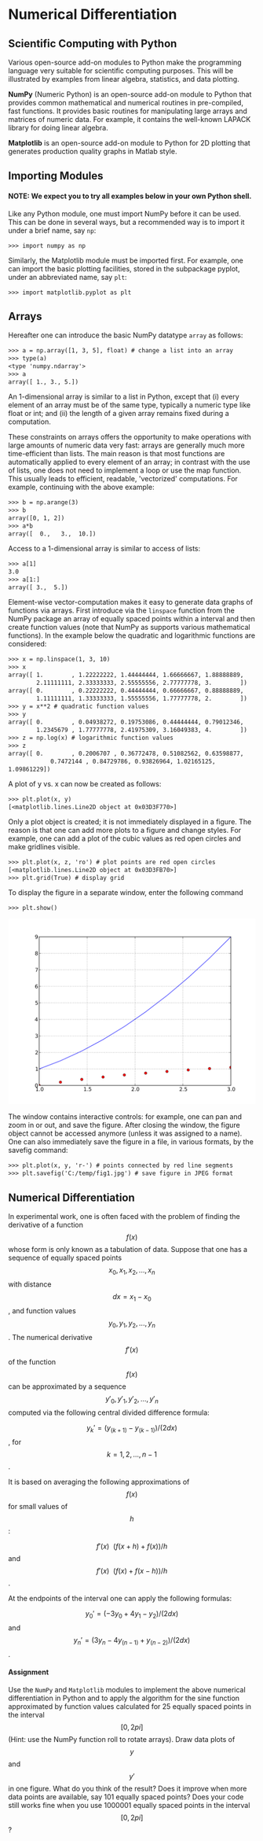 # Numerical Differentiation

## Scientific Computing with Python

Various open-source add-on modules to Python make the programming language very suitable for scientific computing purposes. This will be illustrated by examples from linear algebra, statistics, and data plotting.

**NumPy** (Numeric Python) is an open-source add-on module to Python that provides common mathematical and numerical routines in pre-compiled, fast functions. It provides basic routines for manipulating large arrays and matrices of numeric data. For example, it contains the well-known LAPACK library for doing linear algebra.

**Matplotlib** is an open-source add-on module to Python for 2D plotting that generates production quality graphs in Matlab style.

## Importing Modules

#### NOTE: We expect you to try all examples below in your own Python shell.

Like any Python module, one must import NumPy before it can be used. This can be done in several ways, but a recommended way is to import it under a brief name, say `np`:

	>>> import numpy as np

Similarly, the Matplotlib module must be imported first. For example, one can import the basic plotting facilities, stored in the subpackage pyplot, under an abbreviated name, say `plt`:

	>>> import matplotlib.pyplot as plt

## Arrays

Hereafter one can introduce the basic NumPy datatype `array` as follows:

	>>> a = np.array([1, 3, 5], float) # change a list into an array
	>>> type(a)
	<type 'numpy.ndarray'>
	>>> a
	array([ 1., 3., 5.])

An 1-dimensional array is similar to a list in Python, except that (i) every element of an array must be of the same type, typically a numeric type like float or int; and (ii) the length of a given array remains fixed during a computation.

These constraints on arrays offers the opportunity to make operations with large amounts of numeric data very fast: arrays are generally much more time-efficient than lists. The main reason is that most functions are automatically applied to every element of an array; in contrast with the use of lists, one does not need to implement a loop or use the map function. This usually leads to efficient, readable, 'vectorized' computations. For example, continuing with the above example:

	>>> b = np.arange(3)
	>>> b
	array([0, 1, 2])
	>>> a*b
	array([  0.,   3.,  10.])

Access to a 1-dimensional array is similar to access of lists:

	>>> a[1]
	3.0
	>>> a[1:]
	array([ 3.,  5.])

Element-wise vector-computation makes it easy to generate data graphs of functions via arrays. First introduce via the `linspace` function from the NumPy package an array of equally spaced points within a interval and then create function values (note that NumPy as supports various mathematical functions). In the example below the quadratic and logarithmic functions are considered:

	>>> x = np.linspace(1, 3, 10)
	>>> x
	array([ 1.        , 1.22222222, 1.44444444, 1.66666667, 1.88888889,
	        2.11111111, 2.33333333, 2.55555556, 2.77777778, 3.        ])
	array([ 0.        , 0.22222222, 0.44444444, 0.66666667, 0.88888889,
	        1.11111111, 1.33333333, 1.55555556, 1.77777778, 2.        ])
	>>> y = x**2 # quadratic function values
	>>> y
	array([ 0.        , 0.04938272, 0.19753086, 0.44444444, 0.79012346,
	        1.2345679 , 1.77777778, 2.41975309, 3.16049383, 4.        ])
	>>> z = np.log(x) # logarithmic function values
	>>> z
	array([ 0.        , 0.2006707 , 0.36772478, 0.51082562, 0.63598877,
                0.7472144 , 0.84729786, 0.93826964, 1.02165125,  1.09861229])

A plot of y vs. x can now be created as follows:

	>>> plt.plot(x, y)
	[<matplotlib.lines.Line2D object at 0x03D3F770>]

Only a plot object is created; it is not immediately displayed in a figure. The reason is that one can add more plots to a figure and change styles. For example, one can add a plot of the cubic values as red open circles and make gridlines visible.

	>>> plt.plot(x, z, 'ro') # plot points are red open circles 
	[<matplotlib.lines.Line2D object at 0x03D3FB70>]
	>>> plt.grid(True) # display grid

To display the figure in a separate window, enter the following command

    >>> plt.show()

![plot1](plot1.svg)

The window contains interactive controls: for example, one can pan and zoom in or out, and save the figure. After closing the window, the figure object cannot be accessed anymore (unless it was assigned to a name). One can also immediately save the figure in a file, in various formats, by the savefig command:

	>>> plt.plot(x, y, 'r-') # points connected by red line segments
	>>> plt.savefig('C:/temp/fig1.jpg') # save figure in JPEG format

## Numerical Differentiation

In experimental work, one is often faced with the problem of finding the derivative of a function $$f(x)$$ whose form is only known as a tabulation of data. Suppose that one has a sequence of equally spaced points $$x_0, x_1, x_2, ..., x_n$$ with distance $$dx = x_1 - x_0$$, and function values $$y_0, y_1, y_2, ..., y_n$$. The numerical derivative $$f'(x)$$ of the function $$f(x)$$ can be approximated by a sequence $$y'_0, y'_1, y'_2, ..., y'_n$$ computed via the following central divided difference formula:

$$y_k' = (y_(k+1) - y_(k-1))/(2dx)$$, for $$k=1,2,...,n-1$$.

It is based on averaging the following approximations of $$f(x)$$ for small values of $$h$$:

$$f'(x) ~~ (f(x+h)+f(x))/h$$ and $$f'(x) ~~ (f(x) + f(x-h))/h$$.

At the endpoints of the interval one can apply the following formulas:

$$y_0' = (-3y_0+4y_1-y_2)/(2dx)$$ and $$y_n' = (3y_n-4y_(n-1)+y_(n-2))/(2dx)$$.

#### Assignment

Use the `NumPy` and `Matplotlib` modules to implement the above numerical differentiation in Python and to apply the algorithm for the sine function approximated by function values calculated for 25 equally spaced points in the interval $$[0,2pi]$$ (Hint: use the NumPy function roll to rotate arrays). Draw data plots of $$y$$ and $$y'$$ in one figure. What do you think of the result? Does it improve when more data points are available, say 101 equally spaced points? Does your code still works fine when you use 1000001 equally spaced points in the interval $$[0,2pi]$$?
